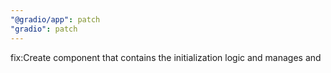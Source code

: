 ```yaml
---
"@gradio/app": patch
"gradio": patch
---
```


fix:Create <LiteIndex /> component that contains the initialization logic and manages <Index /> and <Playground />
